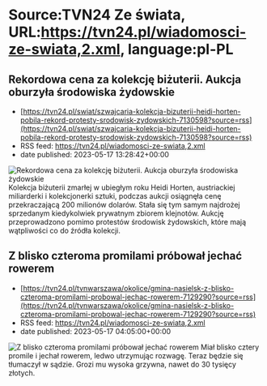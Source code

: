 # Source:TVN24 Ze świata, URL:https://tvn24.pl/wiadomosci-ze-swiata,2.xml, language:pl-PL

## Rekordowa cena za kolekcję biżuterii. Aukcja oburzyła środowiska żydowskie
 - [https://tvn24.pl/swiat/szwajcaria-kolekcja-bizuterii-heidi-horten-pobila-rekord-protesty-srodowisk-zydowskich-7130598?source=rss](https://tvn24.pl/swiat/szwajcaria-kolekcja-bizuterii-heidi-horten-pobila-rekord-protesty-srodowisk-zydowskich-7130598?source=rss)
 - RSS feed: https://tvn24.pl/wiadomosci-ze-swiata,2.xml
 - date published: 2023-05-17 13:28:42+00:00

<img alt="Rekordowa cena za kolekcję biżuterii. Aukcja oburzyła środowiska żydowskie" src="https://tvn24.pl/najnowsze/cdn-zdjecie-1h7ou9-2023-05-08t130630z_1_lwd082908052023rp1_rtrwnev_c_0829-art-auction-jewels-christies-0014-7106600/alternates/LANDSCAPE_1280" />
    Kolekcja biżuterii zmarłej w ubiegłym roku Heidi Horten, austriackiej miliarderki i kolekcjonerki sztuki, podczas aukcji osiągnęła cenę przekraczającą 200 milionów dolarów. Stała się tym samym najdrożej sprzedanym kiedykolwiek prywatnym zbiorem klejnotów. Aukcję przeprowadzono pomimo protestów środowisk żydowskich, które mają wątpliwości co do źródła kolekcji.

## Z blisko czteroma promilami próbował jechać rowerem
 - [https://tvn24.pl/tvnwarszawa/okolice/gmina-nasielsk-z-blisko-czteroma-promilami-probowal-jechac-rowerem-7129290?source=rss](https://tvn24.pl/tvnwarszawa/okolice/gmina-nasielsk-z-blisko-czteroma-promilami-probowal-jechac-rowerem-7129290?source=rss)
 - RSS feed: https://tvn24.pl/wiadomosci-ze-swiata,2.xml
 - date published: 2023-05-17 04:05:00+00:00

<img alt="Z blisko czteroma promilami próbował jechać rowerem" src="https://tvn24.pl/najnowsze/cdn-zdjecie-1jlufl-pijany-rowerzysta-dostal-mandaty-na-5-tysiecy-zlotych-5585824/alternates/LANDSCAPE_1280" />
    Miał blisko cztery promile i jechał rowerem, ledwo utrzymując rozwagę. Teraz będzie się tłumaczył w sądzie. Grozi mu wysoka grzywna, nawet do 30 tysięcy złotych.

